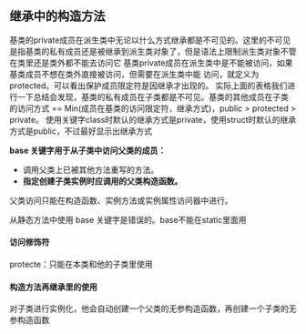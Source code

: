 ## 继承中的构造方法

基类的private成员在派生类中无论以什么方式继承都是不可见的。这里的不可见是指基类的私有成员还是被继承到派生类对象了，但是语法上限制派生类对象不管在类里还是类外都不能去访问它
基类private成员在派生类中是不能被访问，如果基类成员不想在类外直接被访问，但需要在派生类中能 访问，就定义为protected。可以看出保护成员限定符是因继承才出现的。
实际上面的表格我们进行一下总结会发现，基类的私有成员在子类都是不可见。基类的其他成员在子类 的访问方式 == Min(成员在基类的访问限定符，继承方式)，public > protected > private。
使用关键字class时默认的继承方式是private，使用struct时默认的继承方式是public，不过最好显示出继承方式

**base 关键字用于从子类中访问父类的成员：**

- 调用父类上已被其他方法重写的方法。
- **指定创建子类实例时应调用的父类构造函数。**

父类访问只能在构造函数、实例方法或实例属性访问器中进行。

从静态方法中使用 base 关键字是错误的。base不能在static里面用



#### 访问修饰符

protecte：只能在本类和他的子类里使用



#### 构造方法再继承里的使用

对子类进行实例化，他会自动创建一个父类的无参构造函数，再创建一个子类的无参构造函数
